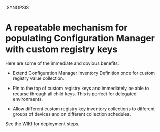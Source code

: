 .SYNOPSIS

# A repeatable mechanism for populating Configuration Manager with custom registry keys

Here are some of the immediate and obvious benefits:

- Extend Configuration Manager Inventory Definition once for custom registry value collection.

- Pin to the top of custom registry keys and immediately be able to recurse through all child keys. This is perfect for delegated environments.

- Allow different custom registry key inventory collections to different groups of devices and on different collection schedules.

See the WIKI for deployment steps.
